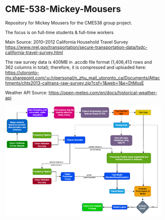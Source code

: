 # CME-538-Mickey-Mousers
Repository for Mickey Mousers for the CME538 group project.

The focus is on full-time students & full-time workers

Main Source:
2010–2012 California Household Travel Survey
https://www.nrel.gov/transportation/secure-transportation-data/tsdc-california-travel-survey.html

The raw survey data is 400MB in .accdb file format (1,406,413 rows and 362 columns in total); therefore, it is compressed and uploaded here:
https://utoronto-my.sharepoint.com/:u:/r/personal/n_zhu_mail_utoronto_ca/Documents/Attachments/chts2013-caltrans-raw-survey.zip?csf=1&web=1&e=DtMssE

Weather API Source:
https://open-meteo.com/en/docs/historical-weather-api

![image info](model_flowchart.png)
